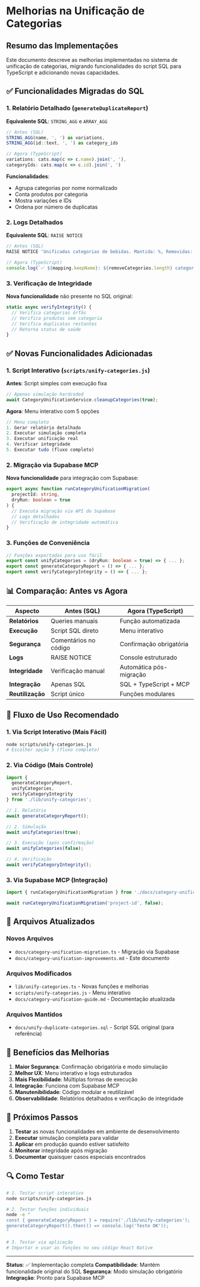 # Melhorias na Unificação de Categorias

## Resumo das Implementações

Este documento descreve as melhorias implementadas no sistema de unificação de categorias, migrando funcionalidades do script SQL para TypeScript e adicionando novas capacidades.

## ✅ Funcionalidades Migradas do SQL

### 1. Relatório Detalhado (`generateDuplicateReport`)
**Equivalente SQL**: `STRING_AGG` e `ARRAY_AGG`

```typescript
// Antes (SQL)
STRING_AGG(name, ', ') as variations,
STRING_AGG(id::text, ', ') as category_ids

// Agora (TypeScript)
variations: cats.map(c => c.name).join(', '),
categoryIds: cats.map(c => c.id).join(', ')
```

**Funcionalidades**:
- Agrupa categorias por nome normalizado
- Conta produtos por categoria
- Mostra variações e IDs
- Ordena por número de duplicatas

### 2. Logs Detalhados
**Equivalente SQL**: `RAISE NOTICE`

```typescript
// Antes (SQL)
RAISE NOTICE 'Unificadas categorias de bebidas. Mantida: %, Removidas: %', keep_category_id, remove_category_ids;

// Agora (TypeScript)
console.log(`✅ ${mapping.keepName}: ${removeCategories.length} categorias unificadas`);
```

### 3. Verificação de Integridade
**Nova funcionalidade** não presente no SQL original:

```typescript
static async verifyIntegrity() {
  // Verifica categorias órfãs
  // Verifica produtos sem categoria  
  // Verifica duplicatas restantes
  // Retorna status de saúde
}
```

## ✅ Novas Funcionalidades Adicionadas

### 1. Script Interativo (`scripts/unify-categories.js`)

**Antes**: Script simples com execução fixa
```javascript
// Apenas simulação hardcoded
await CategoryUnificationService.cleanupCategories(true);
```

**Agora**: Menu interativo com 5 opções
```javascript
// Menu completo
1. Gerar relatório detalhado
2. Executar simulação completa
3. Executar unificação real
4. Verificar integridade
5. Executar tudo (fluxo completo)
```

### 2. Migração via Supabase MCP

**Nova funcionalidade** para integração com Supabase:
```typescript
export async function runCategoryUnificationMigration(
  projectId: string, 
  dryRun: boolean = true
) {
  // Executa migração via API do Supabase
  // Logs detalhados
  // Verificação de integridade automática
}
```

### 3. Funções de Conveniência

```typescript
// Funções exportadas para uso fácil
export const unifyCategories = (dryRun: boolean = true) => { ... };
export const generateCategoryReport = () => { ... };
export const verifyCategoryIntegrity = () => { ... };
```

## 📊 Comparação: Antes vs Agora

| Aspecto | Antes (SQL) | Agora (TypeScript) |
|---------|-------------|-------------------|
| **Relatórios** | Queries manuais | Função automatizada |
| **Execução** | Script SQL direto | Menu interativo |
| **Segurança** | Comentários no código | Confirmação obrigatória |
| **Logs** | RAISE NOTICE | Console estruturado |
| **Integridade** | Verificação manual | Automática pós-migração |
| **Integração** | Apenas SQL | SQL + TypeScript + MCP |
| **Reutilização** | Script único | Funções modulares |

## 🚀 Fluxo de Uso Recomendado

### 1. Via Script Interativo (Mais Fácil)
```bash
node scripts/unify-categories.js
# Escolher opção 5 (fluxo completo)
```

### 2. Via Código (Mais Controle)
```typescript
import { 
  generateCategoryReport, 
  unifyCategories, 
  verifyCategoryIntegrity 
} from './lib/unify-categories';

// 1. Relatório
await generateCategoryReport();

// 2. Simulação
await unifyCategories(true);

// 3. Execução (após confirmação)
await unifyCategories(false);

// 4. Verificação
await verifyCategoryIntegrity();
```

### 3. Via Supabase MCP (Integração)
```typescript
import { runCategoryUnificationMigration } from './docs/category-unification-migration';

await runCategoryUnificationMigration('project-id', false);
```

## 🔧 Arquivos Atualizados

### Novos Arquivos
- `docs/category-unification-migration.ts` - Migração via Supabase
- `docs/category-unification-improvements.md` - Este documento

### Arquivos Modificados
- `lib/unify-categories.ts` - Novas funções e melhorias
- `scripts/unify-categories.js` - Menu interativo
- `docs/category-unification-guide.md` - Documentação atualizada

### Arquivos Mantidos
- `docs/unify-duplicate-categories.sql` - Script SQL original (para referência)

## 🎯 Benefícios das Melhorias

1. **Maior Segurança**: Confirmação obrigatória e modo simulação
2. **Melhor UX**: Menu interativo e logs estruturados
3. **Mais Flexibilidade**: Múltiplas formas de execução
4. **Integração**: Funciona com Supabase MCP
5. **Manutenibilidade**: Código modular e reutilizável
6. **Observabilidade**: Relatórios detalhados e verificação de integridade

## 📝 Próximos Passos

1. **Testar** as novas funcionalidades em ambiente de desenvolvimento
2. **Executar** simulação completa para validar
3. **Aplicar** em produção quando estiver satisfeito
4. **Monitorar** integridade após migração
5. **Documentar** quaisquer casos especiais encontrados

## 🔍 Como Testar

```bash
# 1. Testar script interativo
node scripts/unify-categories.js

# 2. Testar funções individuais
node -e "
const { generateCategoryReport } = require('./lib/unify-categories');
generateCategoryReport().then(() => console.log('Teste OK'));
"

# 3. Testar via aplicação
# Importar e usar as funções no seu código React Native
```

---

**Status**: ✅ Implementação completa
**Compatibilidade**: Mantém funcionalidade original do SQL
**Segurança**: Modo simulação obrigatório
**Integração**: Pronto para Supabase MCP